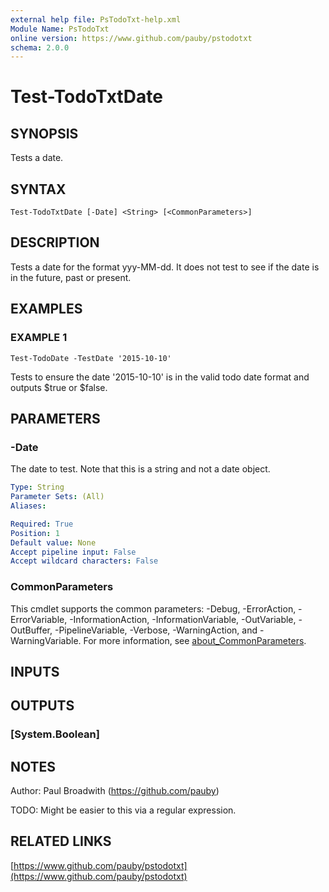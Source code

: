 ```yaml
---
external help file: PsTodoTxt-help.xml
Module Name: PsTodoTxt
online version: https://www.github.com/pauby/pstodotxt
schema: 2.0.0
---
```


# Test-TodoTxtDate

## SYNOPSIS
Tests a date.

## SYNTAX

```
Test-TodoTxtDate [-Date] <String> [<CommonParameters>]
```

## DESCRIPTION
Tests a date for the format yyy-MM-dd.
It does not test to see if the date
is in the future, past or present.

## EXAMPLES

### EXAMPLE 1
```
Test-TodoDate -TestDate '2015-10-10'
```

Tests to ensure the date '2015-10-10' is in the valid todo date format and outputs $true or $false.

## PARAMETERS

### -Date
The date to test.
Note that this is a string and not a date object.

```yaml
Type: String
Parameter Sets: (All)
Aliases:

Required: True
Position: 1
Default value: None
Accept pipeline input: False
Accept wildcard characters: False
```

### CommonParameters
This cmdlet supports the common parameters: -Debug, -ErrorAction, -ErrorVariable, -InformationAction, -InformationVariable, -OutVariable, -OutBuffer, -PipelineVariable, -Verbose, -WarningAction, and -WarningVariable. For more information, see [about_CommonParameters](http://go.microsoft.com/fwlink/?LinkID=113216).

## INPUTS

## OUTPUTS

### [System.Boolean]
## NOTES
Author: Paul Broadwith (https://github.com/pauby)

TODO: Might be easier to this via a regular expression.

## RELATED LINKS

[https://www.github.com/pauby/pstodotxt](https://www.github.com/pauby/pstodotxt)


